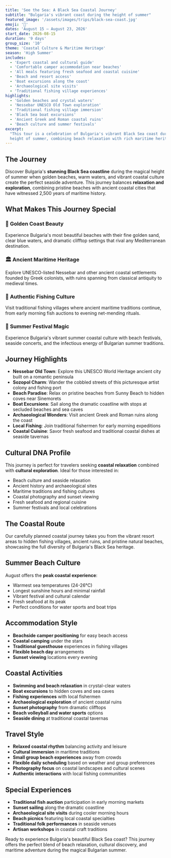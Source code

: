 ```yaml
---
title: 'See the Sea: A Black Sea Coastal Journey'
subtitle: "Bulgaria's vibrant coast during the height of summer"
featured_image: '/assets/images/trips/black-sea-coast.jpg'
emoji: '🌊'
dates: 'August 15 – August 23, 2026'
start_date: 2026-08-15
duration: '9 days'
group_size: '10'
theme: 'Coastal Culture & Maritime Heritage'
season: 'High Summer'
includes:
  - 'Expert coastal and cultural guide'
  - 'Comfortable camper accommodation near beaches'
  - 'All meals featuring fresh seafood and coastal cuisine'
  - 'Beach and resort access'
  - 'Boat excursions along the coast'
  - 'Archaeological site visits'
  - 'Traditional fishing village experiences'
highlights:
  - 'Golden beaches and crystal waters'
  - 'Nessebar UNESCO Old Town exploration'
  - 'Traditional fishing village immersion'
  - 'Black Sea boat excursions'
  - 'Ancient Greek and Roman coastal ruins'
  - 'Beach culture and summer festivals'
excerpt:
  "This tour is a celebration of Bulgaria's vibrant Black Sea coast during the
  height of summer, combining beach relaxation with rich maritime heritage."
---
```


## The Journey

Discover Bulgaria's **stunning Black Sea coastline** during the magical height
of summer when golden beaches, warm waters, and vibrant coastal culture create
the perfect seaside adventure. This journey balances **relaxation and
exploration**, combining pristine beaches with ancient coastal cities that have
witnessed 2,500 years of maritime history.

## What Makes This Journey Special

### 🌊 **Golden Coast Beauty**

Experience Bulgaria's most beautiful beaches with their fine golden sand, clear
blue waters, and dramatic clifftop settings that rival any Mediterranean
destination.

### 🏛️ **Ancient Maritime Heritage**

Explore UNESCO-listed Nessebar and other ancient coastal settlements founded by
Greek colonists, with ruins spanning from classical antiquity to medieval times.

### 🎣 **Authentic Fishing Culture**

Visit traditional fishing villages where ancient maritime traditions continue,
from early morning fish auctions to evening net-mending rituals.

### 🌅 **Summer Festival Magic**

Experience Bulgaria's vibrant summer coastal culture with beach festivals,
seaside concerts, and the infectious energy of Bulgarian summer traditions.

## Journey Highlights

- **Nessebar Old Town**: Explore this UNESCO World Heritage ancient city built
  on a romantic peninsula
- **Sozopol Charm**: Wander the cobbled streets of this picturesque artist
  colony and fishing port
- **Beach Paradise**: Relax on pristine beaches from Sunny Beach to hidden coves
  near Sinemorets
- **Boat Excursions**: Sail along the dramatic coastline with stops at secluded
  beaches and sea caves
- **Archaeological Wonders**: Visit ancient Greek and Roman ruins along the
  coast
- **Local Fishing**: Join traditional fishermen for early morning expeditions
- **Coastal Cuisine**: Savor fresh seafood and traditional coastal dishes at
  seaside tavernas

## Cultural DNA Profile

This journey is perfect for travelers seeking **coastal relaxation** combined
with **cultural exploration**. Ideal for those interested in:

- Beach culture and seaside relaxation
- Ancient history and archaeological sites
- Maritime traditions and fishing cultures
- Coastal photography and sunset viewing
- Fresh seafood and regional cuisine
- Summer festivals and local celebrations

## The Coastal Route

Our carefully planned coastal journey takes you from the vibrant resort areas to
hidden fishing villages, ancient ruins, and pristine natural beaches, showcasing
the full diversity of Bulgaria's Black Sea heritage.

## Summer Beach Culture

August offers the **peak coastal experience**:

- Warmest sea temperatures (24-26°C)
- Longest sunshine hours and minimal rainfall
- Vibrant festival and cultural calendar
- Fresh seafood at its peak
- Perfect conditions for water sports and boat trips

## Accommodation Style

- **Beachside camper positioning** for easy beach access
- **Coastal camping** under the stars
- **Traditional guesthouse** experiences in fishing villages
- **Flexible beach day** arrangements
- **Sunset viewing** locations every evening

## Coastal Activities

- **Swimming and beach relaxation** in crystal-clear waters
- **Boat excursions** to hidden coves and sea caves
- **Fishing experiences** with local fishermen
- **Archaeological exploration** of ancient coastal ruins
- **Sunset photography** from dramatic clifftops
- **Beach volleyball and water sports** options
- **Seaside dining** at traditional coastal tavernas

## Travel Style

- **Relaxed coastal rhythm** balancing activity and leisure
- **Cultural immersion** in maritime traditions
- **Small group beach experiences** away from crowds
- **Flexible daily scheduling** based on weather and group preferences
- **Photography focus** on coastal landscapes and cultural scenes
- **Authentic interactions** with local fishing communities

## Special Experiences

- **Traditional fish auction** participation in early morning markets
- **Sunset sailing** along the dramatic coastline
- **Archaeological site visits** during cooler morning hours
- **Beach picnics** featuring local coastal specialties
- **Traditional folk performances** in seaside venues
- **Artisan workshops** in coastal craft traditions

Ready to experience Bulgaria's beautiful Black Sea coast? This journey offers
the perfect blend of beach relaxation, cultural discovery, and maritime
adventure during the magical Bulgarian summer.

